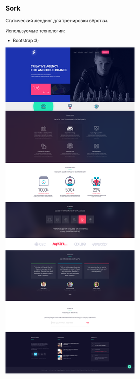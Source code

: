 ## Sork

Статический лендинг для тренировки вёрстки. 

Используемые технологии: 
+ Bootstrap 3;

![](https://github.com/neretin-trike/sork_site/blob/master/screenshot.png)
